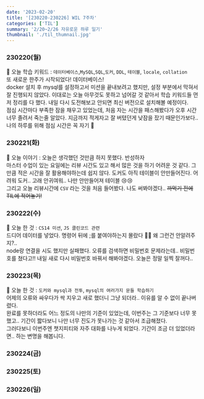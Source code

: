 ```yaml
---
date: '2023-02-20'
title: '[230220-230226] WIL 7주차'
categories: ['TIL']
summary: '2/20~2/26 자유로운 하루 일기'
thumbnail: './til_thumnail.jpg'
---
```


<!-- ## 이번 주 결산 -->

### 230220(월)

🌟 오늘 학습 키워드 : `데이터베이스`,`MySQL`,`SQL`,`도커`, `DDL`, `테이블`, `locale`, `collation`<br/>
또 새로운 한주가 시작되었다! 데이터베이스!<br/>
docker 설치 후 mysql를 설정하고서 미션을 끝내보려고 했지만, 설정 부분에서 막혀서 잘 진행되지 않았다. 이대로는 오늘 아무것도 못하고 넘어갈 것 같아서 학습 키워드들 먼저 정리를 다 했다. 내일 다시 도전해보고 안되면 최신 버전으로 설치해볼 예정이다.<br/>
점심 시간마다 부족한 잠을 채우고 있었는데, 처음 자는 시간을 패스해봤다가 오후 시간 너무 졸려서 죽는줄 알았다. 지금까지 적게자고 잘 버텼던게 낮잠을 잤기 때문인가보다.. 나의 하루를 위해 점심 시간은 꼭 자기 🌙

### 230221(화)

🌟 오늘 이야기 : 오늘은 생각했던 것만큼 하지 못했다. 반성하자<br/>
마스터 수업이 있는 요일에는 리뷰 시간도 있고 해서 많은 것을 하기 어려운 것 같다. 그만큼 적은 시간을 잘 활용해야하는데 쉽지 않다. 도커도 아직 테이블이 안만들어진다. 어려워 도커.. 고래 안귀여워.. 나만 안만들어져 테이블 😢😢<br/>
그리고 오늘 리뷰시간에 `CSV` 라는 것을 처음 들어봤다. 나도 써봐야겠다.. ~~까먹기 전에 TIL에 적어놓기!~~

### 230222(수)

🌟 오늘 한 것 : `CS14 미션`, `JS 클린코드 관련`<br/>
드디어 데이터를 넣었다. 명령어 뒤에 ;를 붙여야하는지 몰랐다 😮‍💨 왜 그런건 안알려주지?..<br/>
node랑 연결을 시도 했지만 실패했다. 오류를 검색하면 비밀번호 문제라는데.. 비밀번호를 쳤다고!! 내일 새로 다시 비밀번호 바꿔서 해봐야겠다. 오늘은 정말 일찍 잘꺼다..

### 230223(목)

🌟 오늘 한 것 : `도커와 mysql과 전투`, `mysql의 여러가지 문들 학습하기`<br/>
어제의 오류와 싸우다가 싹 지우고 새로 했더니 그냥 되더라.. 이유를 알 수 없이 끝나버렸다.<br/>
완료를 못하더라도 어느 정도의 나만의 기준이 있었는데, 이번주는 그 기준보다 너무 못 했고.. 기간이 짧다보니 나만 너무 진도가 못나가는 것 같아서 조급해졌다.<br/> 그러다보니 이번주엔 챗지피티와 자주 대화를 나누게 되었다. 기간이 조금 더 있었더라면.. 하는 변명을 해봅니다.

### 230224(금)

### 230225(토)

### 230226(일)
